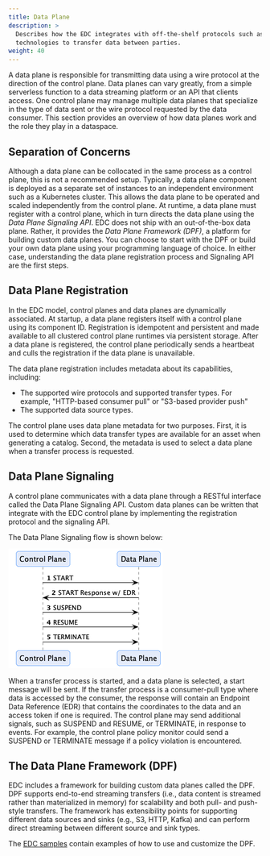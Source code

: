 ```yaml
---
title: Data Plane
description: >
  Describes how the EDC integrates with off-the-shelf protocols such as `HTTP`, `Kafka`, cloud object storage, and other
  technologies to transfer data between parties.
weight: 40
---
```


A data plane is responsible for transmitting data using a wire protocol at the direction of the control plane. Data planes
can vary greatly, from a simple serverless function to a data streaming platform or an API that clients access. One
control plane may manage multiple data planes that specialize in the type of data sent or the wire protocol requested by
the data consumer. This section provides an overview of how data planes work and the role they play in a dataspace.

## Separation of Concerns

Although a data plane can be collocated in the same process as a control plane, this is not a recommended setup. Typically,
a data plane component is deployed as a separate set of instances to an independent environment such as a Kubernetes cluster.
This allows the data plane to be operated and scaled independently from the control plane. At runtime, a data plane must
register with a control plane, which in turn directs the data plane using the *Data Plane Signaling API*. EDC does not
ship with an out-of-the-box data plane. Rather, it provides the *Data Plane Framework (DPF)*, a platform for building
custom data planes. You can choose to start with the DPF or build your own data plane using your programming language
of choice. In either case, understanding the data plane registration process and Signaling API are the first steps.

## Data Plane Registration

In the EDC model, control planes and data planes are dynamically associated. At startup, a data plane registers itself
with a control plane using its component ID. Registration is idempotent and persistent and made available to all
clustered control plane runtimes via persistent storage. After a data plane is registered, the control plane
periodically sends a heartbeat and culls the registration if the data plane is unavailable.

The data plane registration includes metadata about its capabilities, including:
- The supported wire protocols and supported transfer types. For example, "HTTP-based consumer pull"  or "S3-based provider push"
- The supported data source types.

The control plane uses data plane metadata for two purposes. First, it is used to determine which data transfer types
are available for an asset when generating a catalog. Second, the metadata is used to select a data plane when a
transfer process is requested.

## Data Plane Signaling

A control plane communicates with a data plane through a RESTful interface called the Data Plane Signaling API. Custom
data planes can be written that integrate with the EDC control plane by implementing the registration protocol and the
signaling API.

The Data Plane Signaling flow is shown below:

![data-plane-signaling](data-plane-signaling.png)

When a transfer process is started, and a data plane is selected, a start message will be sent. If the transfer process
is a consumer-pull type where data is accessed by the consumer, the response will contain an Endpoint Data Reference
(EDR) that contains the coordinates to the data and an access token if one is required. The control plane may send
additional signals, such as SUSPEND and RESUME, or TERMINATE, in response to events. For example, the control plane
policy monitor could send a SUSPEND or TERMINATE message if a policy violation is encountered.

## The Data Plane Framework (DPF)

EDC includes a framework for building custom data planes called the DPF. DPF supports end-to-end streaming transfers
(i.e., data content is streamed rather than materialized in memory) for scalability and both pull- and push- style
transfers. The framework has extensibility points for supporting different data sources and sinks (e.g., S3, HTTP,
Kafka) and can perform direct streaming between different source and sink types.

The [EDC samples](https://github.com/eclipse-edc/Samples) contain examples of how to use and customize the DPF.
